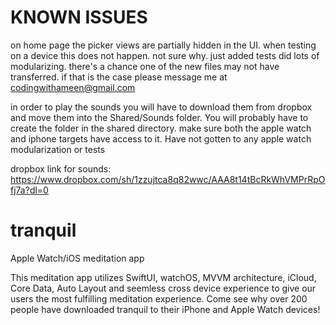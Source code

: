 # KNOWN ISSUES
on home page the picker views are partially hidden in the UI. when testing on a device this does not happen. not sure why.
just added tests
did lots of modularizing. there's a chance one of the new files may not have transferred. if that is the case please message me at codingwithameen@gmail.com

in order to play the sounds you will have to download them from dropbox and move them into the Shared/Sounds folder. You will probably have to create the folder in the shared directory. make sure both the apple watch and iphone targets have access to it.
Have not gotten to any apple watch modularization or tests

dropbox link for sounds: https://www.dropbox.com/sh/1zzujtca8q82wwc/AAA8t14tBcRkWhVMPrRpOfj7a?dl=0

# tranquil
Apple Watch/iOS meditation app


This meditation app utilizes SwiftUI, watchOS, MVVM architecture, iCloud, Core Data, Auto Layout and seemless 
cross device experience to give our users the most fulfilling meditation experience. Come see why over 200 people 
have downloaded tranquil to their iPhone and Apple Watch devices! 
